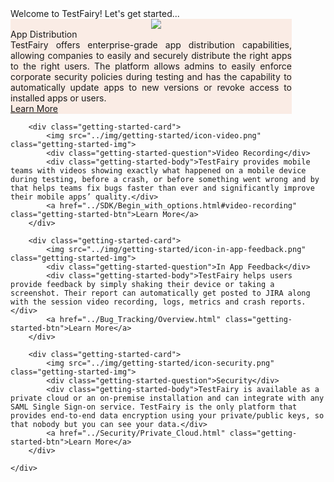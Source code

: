 <div class="getting-started-container">
	<div class="getting-started-card-container w-clearfix">
		<div class="getting-started-title">Welcome to TestFairy! Let's get started...</div>
		<div class="getting-started-card" <a href="../Getting_Started/Distributing_Your_Apps.html"></a>
			<img src="../img/getting-started/icon-app-distribution.png" class="getting-started-img">
			<div class="getting-started-question">App Distribution</div>
			<div class="getting-started-body">TestFairy offers enterprise-grade app distribution capabilities, allowing companies to easily and securely distribute the right apps to the right users. The platform allows admins to easily enforce corporate security policies during testing and has the capability to automatically update apps to new versions or revoke access to installed apps or users.</div>
			<a href="../App_Distribution/Distributing_Your_Apps.html" class="getting-started-btn">Learn More</a>
		</div>

<!--
		<div class="getting-started-card">
			<img src="../img/getting-started/getting-started-icons-08.png" class="getting-started-img">
			<div class="getting-started-question">I want to set up a bug system</div>
			<div>Automatically add crashes and feedbacks to your JIRA and other issue management software.</div>
			<a href="#" class="getting-started-btn">Learn More</a>
		</div>
-->

		<div class="getting-started-card">
			<img src="../img/getting-started/icon-video.png" class="getting-started-img">
			<div class="getting-started-question">Video Recording</div>
			<div class="getting-started-body">TestFairy provides mobile teams with videos showing exactly what happened on a mobile device during testing, before a crash, or before something went wrong and by that helps teams fix bugs faster than ever and significantly improve their mobile apps’ quality.</div>
			<a href="../SDK/Begin_with_options.html#video-recording" class="getting-started-btn">Learn More</a>
		</div>

		<div class="getting-started-card">
			<img src="../img/getting-started/icon-in-app-feedback.png" class="getting-started-img">
			<div class="getting-started-question">In App Feedback</div>
			<div class="getting-started-body">TestFairy helps users provide feedback by simply shaking their device or taking a screenshot. Their report can automatically get posted to JIRA along with the session video recording, logs, metrics and crash reports.</div>
			<a href="../Bug_Tracking/Overview.html" class="getting-started-btn">Learn More</a>
		</div>

		<div class="getting-started-card">
			<img src="../img/getting-started/icon-security.png" class="getting-started-img">
			<div class="getting-started-question">Security</div>
			<div class="getting-started-body">TestFairy is available as a private cloud or an on-premise installation and can integrate with any SAML Single Sign-on service. TestFairy is the only platform that provides end-to-end data encryption using your private/public keys, so that nobody but you can see your data.</div>
			<a href="../Security/Private_Cloud.html" class="getting-started-btn">Learn More</a>
		</div>

<!--
		<div class="getting-started-card">
			<img src="../img/getting-started/getting-started-icons-09.png" class="getting-started-img">
			<div class="getting-started-question">Learn about the TestFairy SDK's advanced features</div>
			<div>Identify users, connect webhooks, hide sensitive views and much more.</div>
			<a href="#" class="getting-started-btn">Learn More</a>
		</div>
-->

	</div>
</div>

<style>.page-header, .suggest-edit-container, .was-doc-helpful {display: none !important;}</style>
<style>.getting-started-card {width: 450px; background-color: rgba(250, 236, 229, 1);}</style>
<style>.getting-started-container {width: auto; !important}</style>
<style>img.getting-started-img {margin-left: 225px !important}</style>
<style>.getting-started-body {text-align: justify;}</style>
<script src="https://ajax.googleapis.com/ajax/libs/webfont/1.4.7/webfont.js" type="text/javascript"></script>
<script type="text/javascript">WebFont.load({  google: {    families: ["Inconsolata:400,700","Lato:100,100italic,300,300italic,400,400italic,700,700italic,900,900italic","Roboto:100,100italic,300,300italic,regular,italic,500,500italic,700,700italic,900","Playfair Display:regular,italic","Roboto Slab:regular,700"]  }});</script>
